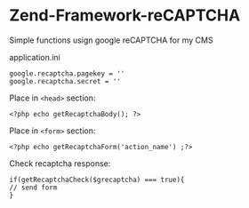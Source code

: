 # Zend-Framework-reCAPTCHA
Simple functions usign google reCAPTCHA for my CMS

application.ini
```
google.recaptcha.pagekey = ''
google.recaptcha.secret = ''
```

Place in `<head>` section:
```
<?php echo getRecaptchaBody(); ?>
```
  
Place in `<form>` section:
```
<?php echo getRecaptchaForm('action_name') ;?>
```

Check recaptcha response:
```$grecaptcha = $this->_request->getPost('g-recaptcha-response');
if(getRecaptchaCheck($grecaptcha) === true){
// send form
}
```
